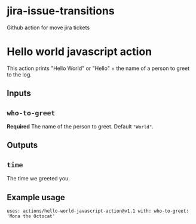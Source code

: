 # jira-issue-transitions
Github action for move jira tickets 

# Hello world javascript action

This action prints "Hello World" or "Hello" + the name of a person to greet to the log.

## Inputs

## `who-to-greet`

**Required** The name of the person to greet. Default `"World"`.

## Outputs

## `time`

The time we greeted you.

## Example usage

``
uses: actions/hello-world-javascript-action@v1.1
with:
  who-to-greet: 'Mona the Octocat'
``